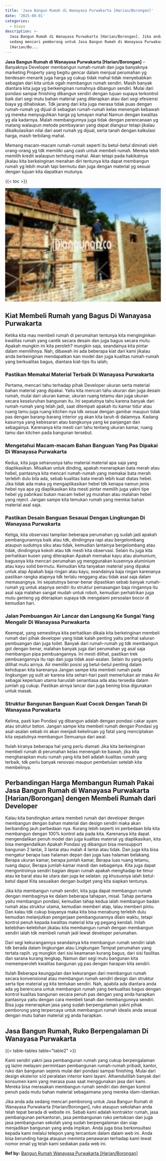 ```yaml
---
title: 'Jasa Bangun Rumah di Wanayasa Purwakarta [Harian/Borongan]'
date: '2025-08-01'
categories:
  - biaya
description: >-
  Jasa Bangun Rumah di Wanayasa Purwakarta [Harian/Borongan]. Jika anda ada
  sedang mencari pemborong untuk Jasa Bangun Rumah di Wanayasa Purwakarta
  [Harian/Bo...
---
```


**Jasa Bangun Rumah di Wanayasa Purwakarta \[Harian/Borongan\]** – Banyaknya Developer membangun rumah-rumah dan juga banyaknya marketing Property yang begitu gencar dalam menjual perumahan yg berdesain menarik juga harga yg cukup tidak mahal tidak menyebabkan sebagian dari kita untuk ogah membangun rumah sendiri. Masih banyak diantara kita juga yg berkeinginan rumahnya dibangun sendiri. Mulai dari pondasi sampai finishing dibangun sendiri dengan tujuan supaya terkontrol baik dari segi mutu bahan material yang diterapkan atau dari segi efesiensi biaya yg dihabiskan. Tdk jarang dari kita juga merasa tidak puas dengan rumah-rumah yg dijual di sebagian rumah-rumah kelas menengah kebawah yg mereka menyuguhkan harga yg lumayan mahal Namun dengan kwalitas yg ala kadarnya. Malah membangunnya juga tidak dengan perencanaan yg matang walaupun metode pembayaran yang dapat diangsur tetapi jikalau dikalkulasikan nilai dari aset rumah yg dijual, serta tanah dengan kalkulasi harga, masih terbilang mahal.

Memang macam-macam rumah-rumah seperti itu betul-betul diminati oleh orang-orang yg tdk memiliki uang cash untuk membeli rumah. Mereka lebih memilih kredit walaupun terhitung mahal. Akan tetapi pada hakikatnya jikalau kita berkeinginan menahan diri tentunya kita dapat membangun rumah yg lebih murah tapi bermutu dan juga dengan material yg sesuai dengan tujuan kita dapatkan mutunya.

{{< toc >}}

![Jasa Bangun Rumah di Wanayasa Purwakarta [Harian/Borongan]](/images/borong-bangunan-26.png)

## Kiat Membeli Rumah yang Bagus Di Wanayasa Purwakarta

Ketika kita mau membeli rumah di perumahan tentunya kita menginginkan kwalitas rumah yang cantik secara desain dan juga bagus secara mutu. Apakah mungkin ini kita peroleh? mungkin saja, seandainya kita pintar dalam memilihnya. Nah, dibawah ini ada beberapa kiat dari kami jikalau anda berkeinginan mendapatkan kan model dan juga kualitas rumah-rumah yang berkualitas bagus, diantara kiat-tips Itu ialah;

### Pastikan Memakai Material Terbaik Di Wanayasa Purwakarta

Pertama, mencari tahu terhadap pihak Developer ukuran serta material bahan material yang dipakai. Yaitu kita mencari tahu ukuran dan juga desain rumah, mulai dari ukuran kamar, ukuran ruang tetamu dan juga ukuran secara keseluruhan bangunan itu. Ini sepatutnya tahu karena banyak dari rumah-rumah yang telah jadi, saat ditempati apakah itu kamar tidur atau ruang tamu juga ruang kitchen nya tdk sesuai dengan gambar maupun tidak pas dengan barang-barang interior yg akan kita taruh di dalamnya. Kadang kasurnya yang kebesaran atau bangkunya yang ke panjangan dan sebagainya. Karenanya kita mesti cari tahu tentang ukuran kamar, ruang tamu dan kitchen pada bangunan tersebut.

### Mengetahui Macam-macam Bahan Banguan Yang Pas Dipakai Di Wanayasa Purwakarta

Kedua, kita juga seharusnya tahu material material apa saja yang diaplikasikan. Misalkan untuk dinding, apakah menerapkan bata merah atau hebel, pantasnya kita mencari rumah-rumah yang memakai bata merah terlebih dulu bila ada, sebab kualitas bata merah lebih kuat diatas hebel. Jika tidak ada maka yg mengaplikasikan hebel tdk kenapa namun jenis hebel nya apa yg diaplikasikan kita mesti pintar memilih juga yakni tipe hebel yg pabrikasi bukan macam hebel yg murahan atau malahan hebel yang reject. Jangan sampe kita temukan rumah yang memkai bahan material asal saja.

### Pastikan Desain Banguan Sesauai Dengan Lingkungan Di Wanayasa Purwakarta

Ketiga, kita observasi tampilan beberapa perumahan yg sudah jadi apakah pembangunannya baik atau tdk, dindingnya rapi atau bergelombang ataupun sudutnya siku atau tidak, kemudian lantainya bergelombang atau tidak, dindingnya kokoh atau tdk mesti kita observasi. Selain itu juga kita perhatikan kusen yang diterapkan Apakah memakai kayu atau alumunium, bagusnya kita mencari perumahan yg menggunakan kusennya aluminium atau kayu solid bermutu. Kemudian kita tanyakan material yang dipakai untuk atap Apakah baja ringan atau kayu, seandainya baja ringan karenanya pastikan rangka atapnya tdk terlalu renggang atau tidak asal saja dalam memasangnya. Ini sepatutnya benar-benar dipastikan sebab banyak rumah-rumah yg untuk atapnya sendiri itu struktur pemasangan baja ringannya itu asal saja malahan sangat mudah untuk roboh, kemudian perhatrikan juga mutu genteng yg diterapkan supaya tdk mengalami persoalan bocor di kemudian hari.

### Jalan Pembuangan Air Lancar dan Langsung Ke Sungai Yang Mengalir Di Wanayasa Purwakarta

Keempat, yang semestinya kita perhatikan dikala kita berkeinginan membeli rumah dari pihak developer yang tidak kalah penting yaitu perihal saluran pembuangan dan juga toilet. Banyak dari rumah-rumah yg tdk membangun got dengan benar, malahan banyak juga dari perumahan yg asal saja membangun pipa pembuangannya. Ini mesti dilihat, pastikan trek pembuangannya itu rapi dan juga tidak asal-asalan. Selain itu yang perlu dilihat mutu airnya. Air memiliki posisi yg betul-betul penting dalam kehidupan kita karenanya Jangan sampe kita membeli rumah pada lingkungan yg sulit air karena kita sehari-hari pasti memerlukan air maka Air sebagai keperluan utama haruslah senantiasa ada atau tersedia dalam jumlah yg cukup. Pastikan airnya lancar dan juga bening bisa digunakan untuk masak.

### Struktur Bangunan Banguan Kuat Cocok Dengan Tanah Di Wanayasa Purwakarta

Kelima, pasti kan Pondasi yg dibangun adalah dengan pondasi cakar ayam atau struktur beton. Jangan sampe kita membeli rumah dengan Pondasi yg asal-asalan sebab ini akan menjadi kekeliruan yg fatal yang menciptakan kita sepatutnya membangun Semuanya dari awal.

Itulah kiranya beberapa hal yang perlu diamati Jika kita berkeinginan membeli rumah di perumahan kelas menengah ke bawah, jika kita mengharapkan mutu rumah yang kita beli adalah kualitas rumah yang terbaik, tdk perlu banyak renovasi maupun pembetulan setelah kita membelinya.

## Perbandingan Harga Membangun Rumah Pakai Jasa Bangun Rumah di Wanayasa Purwakarta \[Harian/Borongan\] dengen Membeli Rumah dari Developer

Kalau kita bandingkan antara membeli rumah dari developer dengan membangun dengan bahan material dan design sendiri maka akan berbanding jauh perbedaan nya. Kurang lebih seperti ini perbedaan bila kita membangun dengan 100% kontrol ada pada kita. Karenanya kita dapat mengendalikan penuh model dan juga kualitas material yg diaplikasikan, kita bisa mengendalikan Apakah Pondasi yg dibangun bisa mensupport bangunan 2 lantai, 3 lantai atau malah 4 lantai atau tidak. Dan juga kita bisa mengatur berapa luas halaman depan dan juga luas halaman belakang. Berapa ukuran kamar, berapa jumlah kamar, Berapa luas ruang tetamu, ruang dapur, Berapa jumlah kamar mandi dan sebagainya. Kita juga dapat mengontrolnya sendiri bagian depan rumah apakah menghadap ke timur atau ke barat atau ke utara dan juga ke selatan. yg khususnya ialah betul-betul dapat Kita sesuaikan dengan budget yang kita siapkan tentunya.

Jika kita membangun rumah sendiri, kita juga dapat membangun rumah dengan membaginya ke dalam beberapa tahapan, misal. Tahap pertama yaitu membangun pondasi, kemudian tahap kedua ialah membangun badan rumah atau struktur utama, kemudian memberi atap, lalau memberi pintu. Dan kalau tdk cukup biayanya maka kita bisa menabung terlebih dulu kemudian melanjutkan pengerjaan pembangunannya dilain waktu, tetapi kontrol penuh kepada kwalitas material kita yg pegang kendali. Inilah kelebihan-kelebihan jikalau kita membangun rumah dengan membangun sendiri ialah tdk membeli rumah jadi lewat developer perumahan.

Dari segi kekurangannya seandainya kita membangun rumah sendiri ialah tdk berada dalam lingkungan atau Lingkungan Tempat perumahan yang tertata rapih. yg mungkin dari sisi keamanan kurang bagus, dari sisi fasilitas dan sarana kurang lengkap, Namun dari segi mutu bangunan kita mememperoleh kwalitas bangunan yg pas dengan harapan kita sendiri.

Itulah Beberapa keunggulan dan kekurangan dari membangun rumah secara konvensional atau membangun rumah sendiri design dan struktur serta tipe material yg kita tentukan sendiri. Nah, apabila ada diantara anda ada yg berencana untuk membangun rumah yang berkualitas bagus dengan kontrol kualitas bangunan secara penuh pas dengan yang anda harapkan pantasnya yaitu dengan cara membeli tanah dan membangunnya sendiri. Bisa juga menerapkan jasa yang sudah berpengalaman yakni pihak pemborong yang terpercaya untuk membangun rumah idealis anda sesuai dengan mutu bahan material yg anda harapkan.

## Jasa Bangun Rumah, Ruko Berpengalaman Di Wanayasa Purwakarta

{{< table-tables table="table2" >}}

Kami sendiri yakni jasa pembangunan rumah yang cukup berpengalaman yg lazim melayani permintaan pembangunan rumah-rumah pribadi, kantor, ruko dan bangunan sejenis mulai dari pondasi sampai finishing. Mulai dari design eksterior s/d peralatan interior kami layani. Alhamdulillah banyak dari konsumen kami yang merasa puas saat menggunakan jasa dari kami. Mereka bisa merasakan membangun rumah sendiri dan dengan kontrol penuh pada mutu bahan material sebagaimana yang mereka idam-idamkan.

Jika anda ada sedang mencari pemborong untuk Jasa Bangun Rumah di Wanayasa Purwakarta \[Harian/Borongan\], ruko ataupun sekolahan anda telah tepat berada di website ini. Sebab kami adalah kontraktor rumah, jasa pembangunan perkantoran, jasa pembangunan ruko pertokoan dan juga jasa pembangunan sekolah yang sudah berpengalaman dan siap menjadikan bangunan yang anda impikan. Anda juga bisa berkonsultasi kepada kami melalui telepon yang tercantum dalam dalam web ini. Anda bisa berunding harga ataupun meminta penawaran terhadap kami lewat nomor email yg telah kami sediakan pada web ini.

**Ref by:** [Bangun Rumah Wanayasa Purwakarta [Harian/Borongan]](https://id.wikipedia.org/wiki/Bangun)
